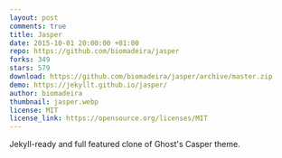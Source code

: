 ```yaml
---
layout: post
comments: true
title: Jasper
date: 2015-10-01 20:00:00 +01:00
repo: https://github.com/biomadeira/jasper
forks: 349
stars: 579
download: https://github.com/biomadeira/jasper/archive/master.zip
demo: https://jekyllt.github.io/jasper/
author: biomadeira
thumbnail: jasper.webp
license: MIT
license_link: https://opensource.org/licenses/MIT
---
```


Jekyll-ready and full featured clone of Ghost's Casper theme.
